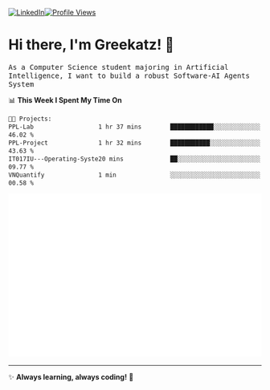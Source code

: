 [![LinkedIn](https://img.shields.io/badge/LinkedIn-0077B5?style=flat&logo=linkedin&logoColor=white)](https://www.linkedin.com/in/hungarbeit1912/)[![Profile Views](https://komarev.com/ghpvc/?username=Greekatz&color=blue&style=flat-square)](https://github.com/Greekatz)  


# Hi there, I'm Greekatz! 👋

<samp>As a Computer Science student majoring in Artificial Intelligence, I want to build a robust Software-AI Agents System<samp>


<!--START_SECTION:waka-->
📊 **This Week I Spent My Time On** 

```text
🐱‍💻 Projects: 
PPL-Lab                  1 hr 37 mins        ████████████░░░░░░░░░░░░░   46.02 % 
PPL-Project              1 hr 32 mins        ███████████░░░░░░░░░░░░░░   43.63 % 
IT017IU---Operating-Syste20 mins             ██░░░░░░░░░░░░░░░░░░░░░░░   09.77 % 
VNQuantify               1 min               ░░░░░░░░░░░░░░░░░░░░░░░░░   00.58 % 
```


<!--END_SECTION:waka-->

![Full-year Contribution Calendar](https://github.com/Greekatz/Greekatz/blob/main/metrics.plugin.isocalendar.fullyear.svg)

---
✨ **Always learning, always coding!** 🚀
